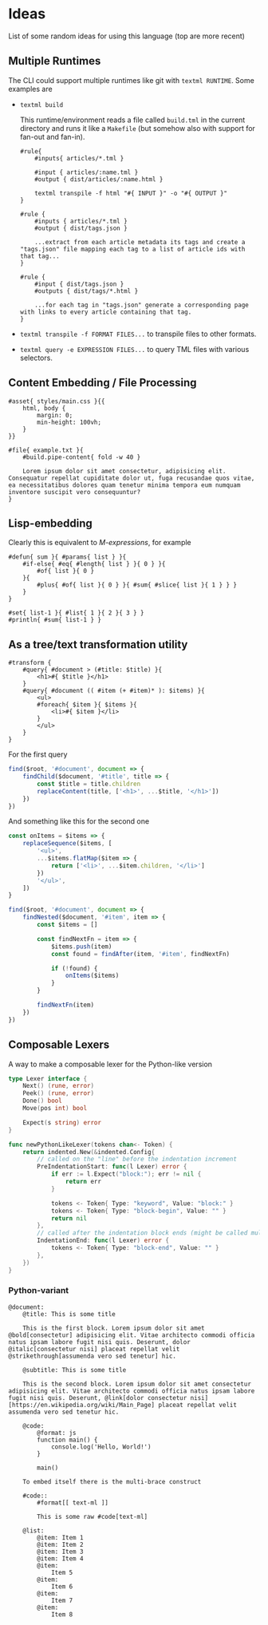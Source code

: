 # Ideas

List of some random ideas for using this language (top are more recent)

## Multiple Runtimes

The CLI could support multiple runtimes like git with `textml RUNTIME`. Some examples are

-   `textml build`

    This runtime/environment reads a file called `build.tml` in the current directory and runs it like a `Makefile` (but somehow also with support for fan-out and fan-in).

    ```
    #rule{
        #inputs{ articles/*.tml }

        #input { articles/:name.tml }
        #output { dist/articles/:name.html }

        textml transpile -f html "#{ INPUT }" -o "#{ OUTPUT }"
    }

    #rule {
        #inputs { articles/*.tml }
        #output { dist/tags.json }

        ...extract from each article metadata its tags and create a "tags.json" file mapping each tag to a list of article ids with that tag...
    }

    #rule {
        #input { dist/tags.json }
        #outputs { dist/tags/*.html }

        ...for each tag in "tags.json" generate a corresponding page with links to every article containing that tag.
    }
    ```

-   `textml transpile -f FORMAT FILES...` to transpile files to other formats.

-   `textml query -e EXPRESSION FILES...` to query TML files with various selectors.

## Content Embedding / File Processing

```
#asset{ styles/main.css }{{
    html, body {
        margin: 0;
        min-height: 100vh;
    }
}}

#file{ example.txt }{
    #build.pipe-content{ fold -w 40 }

    Lorem ipsum dolor sit amet consectetur, adipisicing elit. Consequatur repellat cupiditate dolor ut, fuga recusandae quos vitae, ea necessitatibus dolores quam tenetur minima tempora eum numquam inventore suscipit vero consequuntur?
}
```

## Lisp-embedding

Clearly this is equivalent to _M-expressions_, for example

```
#defun{ sum }{ #params{ list } }{
    #if-else{ #eq{ #length{ list } }{ 0 } }{
        #of{ list }{ 0 }
    }{
        #plus{ #of{ list }{ 0 } }{ #sum{ #slice{ list }{ 1 } } }
    }
}

#set{ list-1 }{ #list{ 1 }{ 2 }{ 3 } }
#println{ #sum{ list-1 } }
```

## As a tree/text transformation utility

```
#transform {
    #query{ #document > (#title: $title) }{
        <h1>#{ $title }</h1>
    }
    #query{ #document (( #item (+ #item)* ): $items) }{
        <ul>
        #foreach{ $item }{ $items }{
            <li>#{ $item }</li>
        }
        </ul>
    }
}
```

For the first query

```js
find($root, '#document', document => {
    findChild($document, '#title', title => {
        const $title = title.children
        replaceContent(title, ['<h1>', ...$title, '</h1>'])
    })
})
```

And something like this for the second one

```js
const onItems = $items => {
    replaceSequence($items, [
        '<ul>',
        ...$items.flatMap($item => {
            return ['<li>', ...$item.children, '</li>']
        })
        '</ul>',
    ])
}

find($root, '#document', document => {
    findNested($document, '#item', item => {
        const $items = []

        const findNextFn = item => {
            $items.push(item)
            const found = findAfter(item, '#item', findNextFn)

            if (!found) {
                onItems($items)
            }
        }

        findNextFn(item)
    })
})
```

## Composable Lexers

A way to make a composable lexer for the Python-like version

```go
type Lexer interface {
    Next() (rune, error)
    Peek() (rune, error)
    Done() bool
    Move(pos int) bool

    Expect(s string) error
}

func newPythonLikeLexer(tokens chan<- Token) {
    return indented.New(&indented.Config{
        // called on the "line" before the indentation increment
        PreIndentationStart: func(l Lexer) error {
            if err := l.Expect("block:"); err != nil {
                return err
            }

            tokens <- Token{ Type: "keyword", Value: "block:" }
            tokens <- Token{ Type: "block-begin", Value: "" }
            return nil
        },
        // called after the indentation block ends (might be called multiple times if the indentation decreases by more than one level)
        IndentationEnd: func(l Lexer) error {
            tokens <- Token{ Type: "block-end", Value: "" }
        },
    })
}
```

### Python-variant

```
@document:
    @title: This is some title

    This is the first block. Lorem ipsum dolor sit amet @bold[consectetur] adipisicing elit. Vitae architecto commodi officia natus ipsam labore fugit nisi quis. Deserunt, dolor @italic[consectetur nisi] placeat repellat velit @strikethrough[assumenda vero sed tenetur] hic.

    @subtitle: This is some title

    This is the second block. Lorem ipsum dolor sit amet consectetur adipisicing elit. Vitae architecto commodi officia natus ipsam labore fugit nisi quis. Deserunt, @link[dolor consectetur nisi][https://en.wikipedia.org/wiki/Main_Page] placeat repellat velit assumenda vero sed tenetur hic.

    @code:
        @format: js
        function main() {
            console.log('Hello, World!')
        }

        main()

    To embed itself there is the multi-brace construct

    #code::
        #format[[ text-ml ]]

        This is some raw #code[text-ml]

    @list:
        @item: Item 1
        @item: Item 2
        @item: Item 3
        @item: Item 4
        @item:
            Item 5
        @item:
            Item 6
        @item:
            Item 7
        @item:
            Item 8
```
